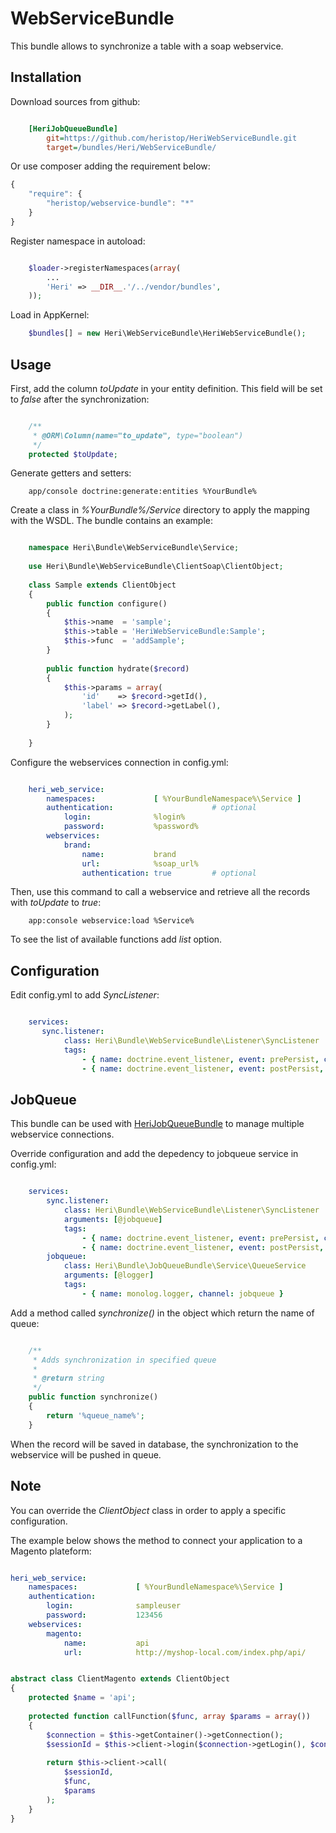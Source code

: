 # WebServiceBundle

This bundle allows to synchronize a table with a soap webservice.

## Installation

Download sources from github:

```ini

    [HeriJobQueueBundle]
        git=https://github.com/heristop/HeriWebServiceBundle.git
        target=/bundles/Heri/WebServiceBundle/
```

Or use composer adding the requirement below:

``` js
{
    "require": {
        "heristop/webservice-bundle": "*"
    }
}
```

Register namespace in autoload:

```php

    $loader->registerNamespaces(array(
        ...
        'Heri' => __DIR__.'/../vendor/bundles',
    ));
```

Load in AppKernel: 

```php
    $bundles[] = new Heri\WebServiceBundle\HeriWebServiceBundle();
```

## Usage

First, add the column _toUpdate_ in your entity definition.
This field will be set to _false_ after the synchronization:

```php

    /**
     * @ORM\Column(name="to_update", type="boolean")
     */
    protected $toUpdate;
```

Generate getters and setters:

```shell
    app/console doctrine:generate:entities %YourBundle%
```

Create a class in _%YourBundle%/Service_ directory to apply the mapping with the WSDL.
The bundle contains an example:

```php

    namespace Heri\Bundle\WebServiceBundle\Service;
    
    use Heri\Bundle\WebServiceBundle\ClientSoap\ClientObject;
    
    class Sample extends ClientObject
    {
        public function configure()
        {
            $this->name  = 'sample';
            $this->table = 'HeriWebServiceBundle:Sample';
            $this->func  = 'addSample';
        }
        
        public function hydrate($record)
        {  
            $this->params = array(
                'id'    => $record->getId(),
                'label' => $record->getLabel(),
            );
        }
    
    }
```

Configure the webservices connection in config.yml:

```yaml

    heri_web_service:  
        namespaces:             [ %YourBundleNamespace%\Service ]
        authentication:                      # optional
            login:              %login%
            password:           %password%
        webservices:
            brand:
                name:           brand
                url:            %soap_url%
                authentication: true         # optional
```

Then, use this command to call a webservice and retrieve all the records with _toUpdate_ to _true_:

```shell
    app:console webservice:load %Service%
```

To see the list of available functions add _list_ option.

## Configuration

Edit config.yml to add _SyncListener_:

```yaml

    services:
       sync.listener:
            class: Heri\Bundle\WebServiceBundle\Listener\SyncListener
            tags:
                - { name: doctrine.event_listener, event: prePersist, connection: default }
                - { name: doctrine.event_listener, event: postPersist, connection: default }
```

## JobQueue

This bundle can be used with [HeriJobQueueBundle](https://github.com/heristop/HeriJobQueueBundle) to manage multiple webservice connections.

Override configuration and add the depedency to jobqueue service in config.yml:

```yaml

    services:
        sync.listener:
            class: Heri\Bundle\WebServiceBundle\Listener\SyncListener
            arguments: [@jobqueue]
            tags:
                - { name: doctrine.event_listener, event: prePersist, connection: default }
                - { name: doctrine.event_listener, event: postPersist, connection: default }
        jobqueue:
            class: Heri\Bundle\JobQueueBundle\Service\QueueService
            arguments: [@logger]
            tags:
                - { name: monolog.logger, channel: jobqueue }
```

Add a method called _synchronize()_ in the object which return the name of queue:

```php

    /**
     * Adds synchronization in specified queue
     * 
     * @return string
     */
    public function synchronize()
    {
        return '%queue_name%';
    }
```

When the record will be saved in database, the synchronization to the webservice will be pushed in queue.

## Note

You can override the _ClientObject_ class in order to apply a specific configuration.

The example below shows the method to connect your application to a Magento plateform: 

```yaml

heri_web_service:
    namespaces:             [ %YourBundleNamespace%\Service ]
    authentication:
        login:              sampleuser
        password:           123456
    webservices:
        magento:
            name:           api
            url:            http://myshop-local.com/index.php/api/
```

```php

abstract class ClientMagento extends ClientObject
{
    protected $name = 'api';
    
    protected function callFunction($func, array $params = array())
    {
        $connection = $this->getContainer()->getConnection();
        $sessionId = $this->client->login($connection->getLogin(), $connection->getPassword());
        
        return $this->client->call(
            $sessionId,
            $func,
            $params
        );
    }
}
```